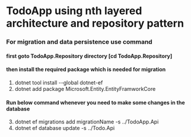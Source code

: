 # TodoApp using nth layered architecture and repository pattern

### For migration and data persistence use command

#### first goto TodoApp.Repository directory [cd TodoApp.Repository]
#### then install the required package which is needed for migration
1. dotnet tool install --global dotnet-ef
2. dotnet add package Microsoft.Entity.EntityFramworkCore

#### Run below command whenever you need to make some changes in the database
3. dotnet ef migrations add migrationName -s ../TodoApp.Api
4. dotnet ef database update -s ../Todo.Api